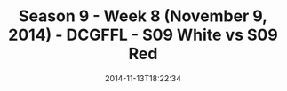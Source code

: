 ---
title: Season 9 - Week 8 (November 9, 2014) - DCGFFL - S09 White vs S09 Red
teams-score:
- team: _teams/s09-white.md
  score: 32
- team: _teams/s09-red.md
  score: 29
mvp: 'MVPs: Matt Gander (White), Brandon Benjamin (Red)'
game-ball: N/A
season: 9
week: 8
date: '2014-11-13T18:22:34'
pageid: season-9-week-8-4471-vs-4467
---